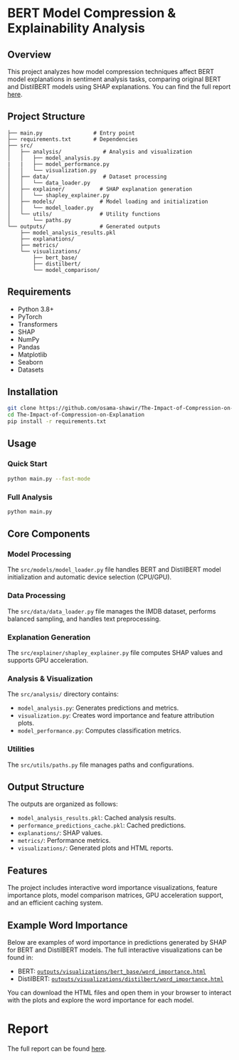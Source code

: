 # BERT Model Compression & Explainability Analysis

## Overview
This project analyzes how model compression techniques affect BERT model explanations in sentiment analysis tasks, comparing original BERT and DistilBERT models using SHAP explanations. You can find the full report [here](The%20Impact%20of%20Compression%20on%20Explanation.pdf).

## Project Structure
```
├── main.py                # Entry point
├── requirements.txt       # Dependencies
├── src/
│   ├── analysis/             # Analysis and visualization
│   │   ├── model_analysis.py
|   |   ├── model_performance.py
│   │   └── visualization.py
│   ├── data/                 # Dataset processing
│   │   └── data_loader.py
│   ├── explainer/           # SHAP explanation generation
│   │   └── shapley_explainer.py
│   ├── models/              # Model loading and initialization
│   │   └── model_loader.py
│   └── utils/               # Utility functions
│       └── paths.py
└── outputs/                 # Generated outputs
    ├── model_analysis_results.pkl
    ├── explanations/
    ├── metrics/
    └── visualizations/
        ├── bert_base/
        ├── distilbert/
        └── model_comparison/
```

## Requirements
- Python 3.8+
- PyTorch
- Transformers
- SHAP
- NumPy
- Pandas
- Matplotlib
- Seaborn
- Datasets

## Installation
```bash
git clone https://github.com/osama-shawir/The-Impact-of-Compression-on-Explanation.git
cd The-Impact-of-Compression-on-Explanation
pip install -r requirements.txt
```

## Usage
### Quick Start
```bash
python main.py --fast-mode
```

### Full Analysis
```bash
python main.py
```

## Core Components

### Model Processing
The `src/models/model_loader.py` file handles BERT and DistilBERT model initialization and automatic device selection (CPU/GPU).

### Data Processing
The `src/data/data_loader.py` file manages the IMDB dataset, performs balanced sampling, and handles text preprocessing.

### Explanation Generation
The `src/explainer/shapley_explainer.py` file computes SHAP values and supports GPU acceleration.

### Analysis & Visualization
The `src/analysis/` directory contains:
- `model_analysis.py`: Generates predictions and metrics.
- `visualization.py`: Creates word importance and feature attribution plots.
- `model_performance.py`: Computes classification metrics.

### Utilities
The `src/utils/paths.py` file manages paths and configurations.

## Output Structure
The outputs are organized as follows:
- `model_analysis_results.pkl`: Cached analysis results.
- `performance_predictions_cache.pkl`: Cached predictions.
- `explanations/`: SHAP values.
- `metrics/`: Performance metrics.
- `visualizations/`: Generated plots and HTML reports.

## Features
The project includes interactive word importance visualizations, feature importance plots, model comparison matrices, GPU acceleration support, and an efficient caching system.

## Example Word Importance
Below are examples of word importance in predictions generated by SHAP for BERT and DistilBERT models. The full interactive visualizations can be found in:

- BERT: [`outputs/visualizations/bert_base/word_importance.html`](outputs/visualizations/bert_base/word_importance.html)
- DistilBERT: [`outputs/visualizations/distilbert/word_importance.html`](outputs/visualizations/distilbert/word_importance.html)

You can download the HTML files and open them in your browser to interact with the plots and explore the word importance for each model.

# Report
The full report can be found [here](The%20Impact%20of%20Compression%20on%20Explanation.pdf).